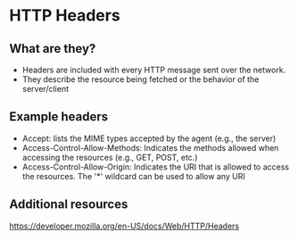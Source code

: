 # HTTP Headers

## What are they?
- Headers are included with every HTTP message sent over the network.
- They describe the resource being fetched or the behavior of the server/client

## Example headers
- Accept: lists the MIME types accepted by the agent (e.g., the server)
- Access-Control-Allow-Methods: Indicates the methods allowed when accessing the resources (e.g., GET, POST, etc.)
- Access-Control-Allow-Origin: Indicates the URI that is allowed to access the resources. The '*' wildcard can be used to allow any URI

## Additional resources
https://developer.mozilla.org/en-US/docs/Web/HTTP/Headers
